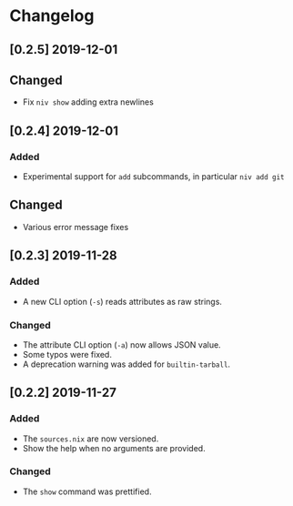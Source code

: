 # Changelog

## [0.2.5] 2019-12-01
## Changed
* Fix `niv show` adding extra newlines

## [0.2.4] 2019-12-01
### Added
* Experimental support for `add` subcommands, in particular `niv add git`
## Changed
* Various error message fixes

## [0.2.3] 2019-11-28
### Added
* A new CLI option (`-s`) reads attributes as raw strings.
### Changed
* The attribute CLI option (`-a`) now allows JSON value.
* Some typos were fixed.
* A deprecation warning was added for `builtin-tarball`.

## [0.2.2] 2019-11-27
### Added
* The `sources.nix` are now versioned.
* Show the help when no arguments are provided.
### Changed
* The `show` command was prettified.
